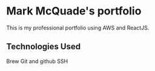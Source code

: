 # Mark McQuade's portfolio

This is my professional portfolio using AWS and ReactJS.

## Technologies Used

Brew
Git and github
SSH
